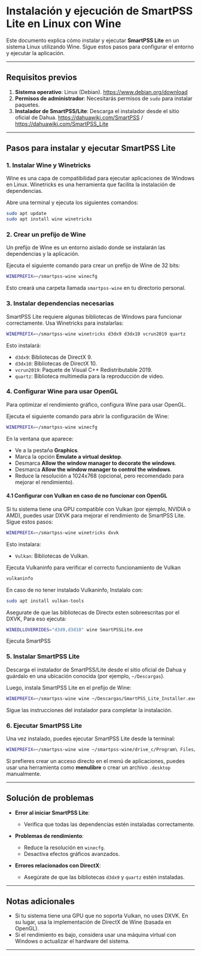 # Instalación y ejecución de SmartPSS Lite en Linux con Wine

Este documento explica cómo instalar y ejecutar **SmartPSS Lite** en un sistema Linux utilizando Wine. Sigue estos pasos para configurar el entorno y ejecutar la aplicación.

---

## Requisitos previos

1. **Sistema operativo**: Linux (Debian). https://www.debian.org/download
2. **Permisos de administrador**: Necesitarás permisos de `sudo` para instalar paquetes.
3. **Instalador de SmartPSS/Lite**: Descarga el instalador desde el sitio oficial de Dahua. https://dahuawiki.com/SmartPSS / https://dahuawiki.com/SmartPSS_Lite

---

## Pasos para instalar y ejecutar SmartPSS Lite

### 1. Instalar Wine y Winetricks

Wine es una capa de compatibilidad para ejecutar aplicaciones de Windows en Linux. Winetricks es una herramienta que facilita la instalación de dependencias.

Abre una terminal y ejecuta los siguientes comandos:

```bash
sudo apt update
sudo apt install wine winetricks
```
### 2. Crear un prefijo de Wine

Un prefijo de Wine es un entorno aislado donde se instalarán las dependencias y la aplicación.

Ejecuta el siguiente comando para crear un prefijo de Wine de 32 bits:

```bash
WINEPREFIX=~/smartpss-wine winecfg
```

Esto creará una carpeta llamada `smartpss-wine` en tu directorio personal.

### 3. Instalar dependencias necesarias

SmartPSS Lite requiere algunas bibliotecas de Windows para funcionar correctamente. Usa Winetricks para instalarlas:

```bash
WINEPREFIX=~/smartpss-wine winetricks d3dx9 d3dx10 vcrun2019 quartz
```

Esto instalará:

- `d3dx9`: Bibliotecas de DirectX 9.
- `d3dx10`: Bibliotecas de DirectX 10.
- `vcrun2019`: Paquete de Visual C++ Redistributable 2019.
- `quartz`: Biblioteca multimedia para la reproducción de video.

### 4. Configurar Wine para usar OpenGL

Para optimizar el rendimiento gráfico, configura Wine para usar OpenGL.

Ejecuta el siguiente comando para abrir la configuración de Wine:

```bash
WINEPREFIX=~/smartpss-wine winecfg
```

En la ventana que aparece:

- Ve a la pestaña **Graphics**.
- Marca la opción **Emulate a virtual desktop**.
- Desmarca **Allow the window manager to decorate the windows**.
- Desmarca **Allow the window manager to control the windows**.
- Reduce la resolución a 1024x768 (opcional, pero recomendado para mejorar el rendimiento).

#### 4.1 Configurar con Vulkan en caso de no funcionar con OpenGL

Si tu sistema tiene una GPU compatible con Vulkan (por ejemplo, NVIDIA o AMD), puedes usar DXVK para mejorar el rendimiento de SmartPSS Lite. Sigue estos pasos:

```bash
WINEPREFIX=~/smartpss-wine winetricks dxvk
```

Esto instalara:

- `Vulkan`: Bibliotecas de Vulkan.

Ejecuta Vulkaninfo para verificar el correcto funcionamiento de Vulkan

```bash
vulkaninfo
```

En caso de no tener instalado Vulkaninfo, Instalalo con:

```bash
sudo apt install vulkan-tools
```

Asegurate de que las bibliotecas de Directx esten sobreescritas por el DXVK, Para eso ejecuta:

```bash
WINEDLLOVERRIDES="d3d9,d3d10" wine SmartPSSLite.exe
```

Ejecuta SmartPSS

### 5. Instalar SmartPSS Lite

Descarga el instalador de SmartPSS/Lite desde el sitio oficial de Dahua y guárdalo en una ubicación conocida (por ejemplo, `~/Descargas`).

Luego, instala SmartPSS Lite en el prefijo de Wine:

```bash
WINEPREFIX=~/smartpss-wine wine ~/Descargas/SmartPSS_Lite_Installer.exe
```

Sigue las instrucciones del instalador para completar la instalación.

### 6. Ejecutar SmartPSS Lite

Una vez instalado, puedes ejecutar SmartPSS Lite desde la terminal:

```bash
WINEPREFIX=~/smartpss-wine wine ~/smartpss-wine/drive_c/Program\ Files/SmartPSS\ Lite/SmartPSS.exe
```

Si prefieres crear un acceso directo en el menú de aplicaciones, puedes usar una herramienta como **menulibre** o crear un archivo `.desktop` manualmente.

---

## Solución de problemas

- **Error al iniciar SmartPSS Lite**:
  - Verifica que todas las dependencias estén instaladas correctamente.
    
- **Problemas de rendimiento**:
  - Reduce la resolución en `winecfg`.
  - Desactiva efectos gráficos avanzados.

- **Errores relacionados con DirectX**:
  - Asegúrate de que las bibliotecas `d3dx9` y `quartz` estén instaladas.

---

## Notas adicionales

- Si tu sistema tiene una GPU que no soporta Vulkan, no uses DXVK. En su lugar, usa la implementación de DirectX de Wine (basada en OpenGL).
- Si el rendimiento es bajo, considera usar una máquina virtual con Windows o actualizar el hardware del sistema.

---

